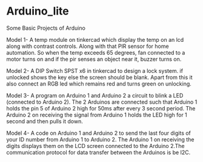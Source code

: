 # Arduino_lite

Some Basic Projects of Arduino

Model 1-  A temp module on tinkercad which display the temp on an lcd along with contrast controls. Along with that  PIR sensor for home automation. So when the temp exceeds 65 degrees, fan connected to a motor turns on  and if the pir senses an object near it, buzzer turns on.

Model 2- A DIP Switch SPST x6 in tinkercad to design a lock system. if unlocked shows the key else the screen should be blank. Apart from this it also connect an RGB led which remains red and turns green on unlocking.

Model 3- A program on Arduino 1 and Arduino 2  a circuit to blink a LED (connected to Arduino 2). The 2 Arduinos are connected such that Arduino 1 holds the pin 5 of Arduino 2 high for 50ms after every 3 second period. The Arduino 2 on receiving the signal from Arduino 1 holds the LED high for 1 second and then pulls it down.

Model 4- A code on Arduino 1 and Arduino 2 to send the last four digits of your ID number from Arduino 1 to Arduino 2. The Arduino 1 on receiving the digits displays them on the LCD screen connected to the Arduino 2.The communication protocol for data transfer between the Arduinos is be I2C.
